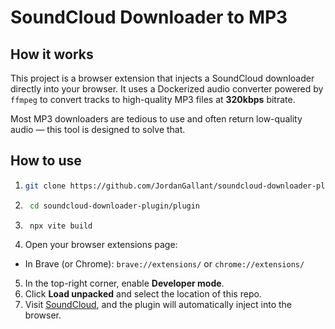 # SoundCloud Downloader to MP3

## How it works

This project is a browser extension that injects a SoundCloud downloader directly into your browser. It uses a Dockerized audio converter powered by `ffmpeg` to convert tracks to high-quality MP3 files at **320kbps** bitrate.

Most MP3 downloaders are tedious to use and often return low-quality audio — this tool is designed to solve that.

## How to use

1. ```bash
   git clone https://github.com/JordanGallant/soundcloud-downloader-plugin.git
   ```
2. ```bash
    cd soundcloud-downloader-plugin/plugin
   ```
3. ```bash
    npx vite build
    ```
4.  Open your browser extensions page:
   - In Brave (or Chrome): `brave://extensions/` or `chrome://extensions/`
5. In the top-right corner, enable **Developer mode**.
6. Click **Load unpacked** and select the location of this repo.
7. Visit [SoundCloud](https://soundcloud.com), and the plugin will automatically inject into the browser.

